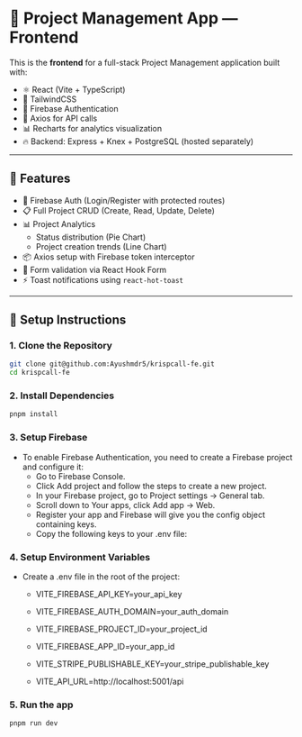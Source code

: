 # 📁 Project Management App — Frontend

This is the **frontend** for a full-stack Project Management application built with:

- ⚛️ React (Vite + TypeScript)
- 💨 TailwindCSS
- 🔐 Firebase Authentication
- 🔗 Axios for API calls
- 📊 Recharts for analytics visualization
- 🔥 Backend: Express + Knex + PostgreSQL (hosted separately)

---

## 🚀 Features

- 🔐 Firebase Auth (Login/Register with protected routes)
- 📋 Full Project CRUD (Create, Read, Update, Delete)
- 📊 Project Analytics
  - Status distribution (Pie Chart)
  - Project creation trends (Line Chart)
- 📦 Axios setup with Firebase token interceptor
- 🧾 Form validation via React Hook Form
- ⚡ Toast notifications using `react-hot-toast`

---

## 🔧 Setup Instructions

### 1. Clone the Repository

```bash
git clone git@github.com:Ayushmdr5/krispcall-fe.git
cd krispcall-fe

```

### 2. Install Dependencies

```bash
pnpm install
```

### 3. Setup Firebase

- To enable Firebase Authentication, you need to create a Firebase project and configure it:
  - Go to Firebase Console.
  - Click Add project and follow the steps to create a new project.
  - In your Firebase project, go to Project settings → General tab.
  - Scroll down to Your apps, click Add app → Web.
  - Register your app and Firebase will give you the config object containing keys.
  - Copy the following keys to your .env file:

### 4. Setup Environment Variables

- Create a .env file in the root of the project:

  - VITE_FIREBASE_API_KEY=your_api_key
  - VITE_FIREBASE_AUTH_DOMAIN=your_auth_domain
  - VITE_FIREBASE_PROJECT_ID=your_project_id
  - VITE_FIREBASE_APP_ID=your_app_id

  - VITE_STRIPE_PUBLISHABLE_KEY=your_stripe_publishable_key
  - VITE_API_URL=http://localhost:5001/api

### 5. Run the app

```bash
pnpm run dev
```

